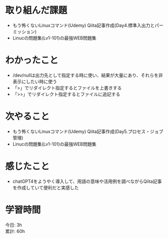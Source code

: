 # 取り組んだ課題     
- もう怖くないLinuxコマンド(Udemy) Qiita記事作成(Day4.標準入出力とパーミッション)
- Linucの問題集(Lv1-101)の最強WEB問題集
# わかったこと   
- /dev/nullは出力先として指定する時に使い、結果が大量にあり、それらを非表示にしたい時に使う
- 「>」でリダイレクト指定するとファイルを上書きする
- 「>>」でリダイレクト指定するとファイルに追記する
# 次やること
- もう怖くないLinuxコマンド(Udemy) Qiita記事作成(Day5.プロセス・ジョブ管理)
- Linucの問題集(Lv1-101)の最強WEB問題集
# 感じたこと
- chatGPT4をようやく導入して、用語の意味や活用例を調べながらQiita記事を作成していて便利だと実感した
# 学習時間  
今日: 3h  
累計: 60h 
